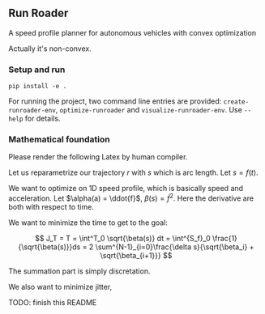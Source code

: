## Run Roader

A speed profile planner for autonomous vehicles with convex optimization

Actually it's non-convex.

### Setup and run

```shell
pip install -e .
```

For running the project, two command line entries are provided: `create-runroader-env`, `optimize-runroader` and `visualize-runroader-env`. Use `--help` for details.

### Mathematical foundation

Please render the following Latex by human compiler.

Let us reparametrize our trajectory $r$ with $s$ which is arc length. Let $s = f(t)$.

We want to optimize on 1D speed profile, which is basically speed and acceleration. Let $\alpha(a) = \ddot{f}$, $\beta(s) = \dot{f}^2$. Here the derivative are both with respect to time.

We want to minimize the time to get to the goal:

$$
J_T = T = \int^T_0 \sqrt{\beta(s)} dt = \int^{S_f}_0 \frac{1}{\sqrt{\beta(s)}}ds = 2 \sum^{N-1}_{i=0}\frac{\delta s}{\sqrt{\beta_i} + \sqrt{\beta_{i+1}}}
$$

The summation part is simply discretation.

We also want to minimize jitter, 

TODO: finish this README